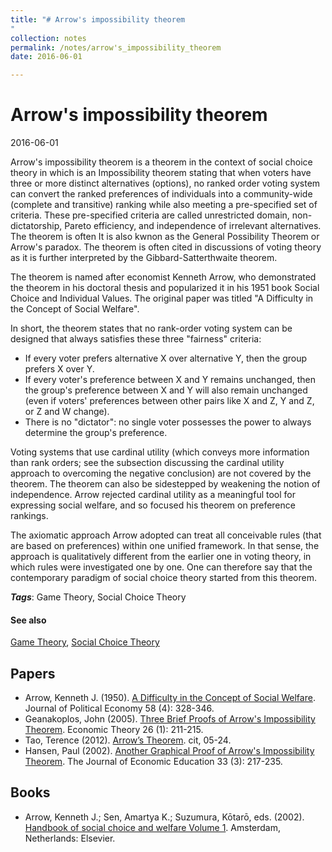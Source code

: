 ```yaml
---
title: "# Arrow's impossibility theorem
"
collection: notes
permalink: /notes/arrow's_impossibility_theorem
date: 2016-06-01

---
```


# Arrow's impossibility theorem

2016-06-01

Arrow's impossibility theorem is a theorem in the context of social choice theory in which is an Impossibility theorem stating that when voters have three or more distinct alternatives (options), no ranked order voting system can convert the ranked preferences of individuals into a community-wide (complete and transitive) ranking while also meeting a pre-specified set of criteria. These pre-specified criteria are called unrestricted domain, non-dictatorship, Pareto efficiency, and independence of irrelevant alternatives. The theorem is often
It is also kwnon as the General Possibility Theorem or Arrow's paradox. The theorem is often cited in discussions of voting theory as it is further interpreted by the Gibbard-Satterthwaite theorem.

The theorem is named after economist Kenneth Arrow, who demonstrated the theorem in his doctoral thesis and popularized it in his 1951 book Social Choice and Individual Values. The original paper was titled "A Difficulty in the Concept of Social Welfare".

In short, the theorem states that no rank-order voting system can be designed that always satisfies these three "fairness" criteria:
* If every voter prefers alternative X over alternative Y, then the group prefers X over Y.
* If every voter's preference between X and Y remains unchanged, then the group's preference between X and Y will also remain unchanged (even if voters' preferences between other pairs like X and Z, Y and Z, or Z and W change).
* There is no "dictator": no single voter possesses the power to always determine the group's preference.

Voting systems that use cardinal utility (which conveys more information than rank orders; see the subsection discussing the cardinal utility approach to overcoming the negative conclusion) are not covered by the theorem. The theorem can also be sidestepped by weakening the notion of independence. Arrow rejected cardinal utility as a meaningful tool for expressing social welfare, and so focused his theorem on preference rankings.

The axiomatic approach Arrow adopted can treat all conceivable rules (that are based on preferences) within one unified framework. In that sense, the approach is qualitatively different from the earlier one in voting theory, in which rules were investigated one by one. One can therefore say that the contemporary paradigm of social choice theory started from this theorem.

***Tags***: Game Theory, Social Choice Theory

#### See also
[Game Theory](/notes/game_theory), [Social Choice Theory](/notes/social_choice_theory)


## Papers
* Arrow, Kenneth J. (1950). [A Difficulty in the Concept of Social Welfare](https://web.archive.org/web/20110720090207/http://gatton.uky.edu/Faculty/hoytw/751/articles/arrow.pdf). Journal of Political Economy 58 (4): 328-346.
* Geanakoplos, John (2005). [Three Brief Proofs of Arrow's Impossibility Theorem](https://web.archive.org/web/20111223062926/http://cowles.econ.yale.edu/P/cd/d11a/d1123-r3.pdf). Economic Theory 26 (1): 211-215.
* Tao, Terence (2012). [Arrow’s Theorem](https://www.math.ucla.edu/~tao/arrow.pdf). cit, 05-24.
* Hansen, Paul (2002). [Another Graphical Proof of Arrow's Impossibility Theorem](http://www.otago.ac.nz/economics/otago123843.pdf). The Journal of Economic Education 33 (3): 217-235.

## Books
* Arrow, Kenneth J.; Sen, Amartya K.; Suzumura, Kōtarō, eds. (2002). [Handbook of social choice and welfare Volume 1](https://www.goodreads.com/book/show/1152328.Handbook_Of_Social_Choice_And_Welfare). Amsterdam, Netherlands: Elsevier.


